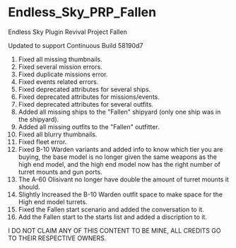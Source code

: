 # Endless_Sky_PRP_Fallen
Endless Sky Plugin Revival Project Fallen

Updated to support Continuous Build 58190d7 

1) Fixed all missing thumbnails.
2) Fixed several mission errors.
3) Fixed duplicate missions error.
4) Fixed events related errors.
5) Fixed deprecated attributes for several ships.
6) Fixed deprecated attributes for missions/events.
7) Fixed deprecated attributes for several outfits.
8) Added all missing ships to the "Fallen" shipyard (only one ship was in the shipyard).
9) Added all missing outfits to the "Fallen" outfitter.
10) Fixed all blurry thumbnails.
11) Fixed fleet error.
12) Fixed B-10 Warden variants and added info to know which tier you are buying, the base model is no longer given the same weapons as the high end model, and the high end model now has the right number of turret mounts and gun ports.
13) The A-60 Olisivant no longer have double the amount of turret mounts it should.
14) Slightly Increased the B-10 Warden outfit space to make space for the High end model turrets.
15) Fixed the Fallen start scenario and added the conversation to it.
16) Add the Fallen start to the starts list and added a discription to it.


I DO NOT CLAIM ANY OF THIS CONTENT TO BE MINE, ALL CREDITS GO TO THEIR RESPECTIVE OWNERS.
